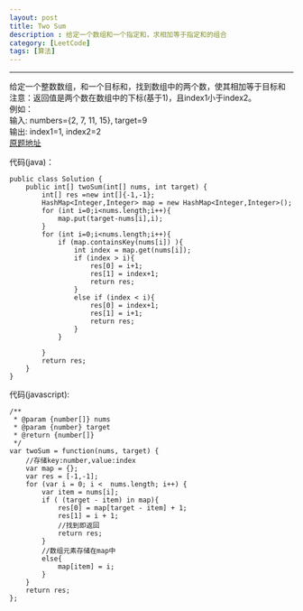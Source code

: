 ```yaml
---
layout: post
title: Two Sum
description : 给定一个数组和一个指定和，求相加等于指定和的组合
category: [LeetCode]
tags: [算法]
---
```


-----------------------
给定一个整数数组，和一个目标和，找到数组中的两个数，使其相加等于目标和   
注意：返回值是两个数在数组中的下标(基于1)，且index1小于index2。  
例如：  
输入:  numbers={2, 7, 11, 15}, target=9  
输出:  index1=1, index2=2  
[原题地址](https://leetcode.com/problems/two-sum/)   


代码(java)：

	public class Solution {
		public int[] twoSum(int[] nums, int target) {
			int[] res =new int[]{-1,-1};
			HashMap<Integer,Integer> map = new HashMap<Integer,Integer>();
			for (int i=0;i<nums.length;i++){
				map.put(target-nums[i],i);
			}
			for (int i=0;i<nums.length;i++){
				if (map.containsKey(nums[i]) ){
					int index = map.get(nums[i]);
					if (index > i){
						res[0] = i+1;
						res[1] = index+1;
						return res;
					}
					else if (index < i){
						res[0] = index+1;
						res[1] = i+1;
						return res;
					}
				}
				
			}
			return res;
		}
	}
	
代码(javascript):  

	/**
	 * @param {number[]} nums
	 * @param {number} target
	 * @return {number[]}
	 */
	var twoSum = function(nums, target) {
		//存储key:number,value:index
		var map = {};
		var res = [-1,-1];
		for (var i = 0; i <  nums.length; i++) {
			var item = nums[i];
			if ( (target - item) in map){
				res[0] = map[target - item] + 1;
				res[1] = i + 1;
				//找到即返回
				return res;
			}
			//数组元素存储在map中
			else{
				map[item] = i;
			}
		}
		return res;
	};



